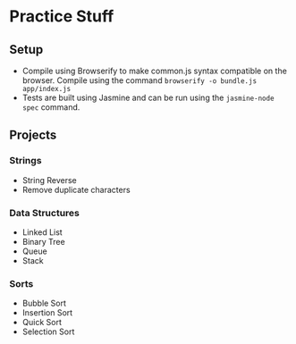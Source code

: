 # Practice Stuff

## Setup

- Compile using Browserify to make common.js syntax compatible on the browser. Compile using the command `browserify -o bundle.js app/index.js`
- Tests are built using Jasmine and can be run using the `jasmine-node spec` command.

## Projects

### Strings
- String Reverse
- Remove duplicate characters

### Data Structures
- Linked List
- Binary Tree
- Queue
- Stack

### Sorts
- Bubble Sort
- Insertion Sort
- Quick Sort
- Selection Sort
